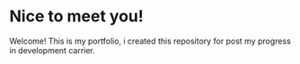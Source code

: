 # Nice to meet you!
Welcome! This is my portfolio, i created this repository for post my progress in development carrier.
